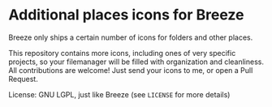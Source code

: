 # Additional places icons for Breeze

Breeze only ships a certain number of icons for folders and other places.

This repository contains more icons, including ones of very specific projects, so your filemanager will be filled with organization and cleanliness. All contributions are welcome! Just send your icons to me, or open a Pull Request.

License: GNU LGPL, just like Breeze (see `LICENSE` for more details)

